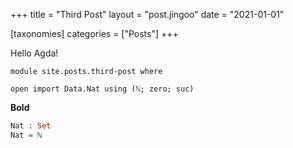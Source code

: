 +++
title = "Third Post"
layout = "post.jingoo"
date = "2021-01-01"

[taxonomies]
categories = ["Posts"]
+++

Hello Agda!

```
module site.posts.third-post where

open import Data.Nat using (ℕ; zero; suc)
```

**Bold**

```agda
Nat : Set
Nat = ℕ
```
